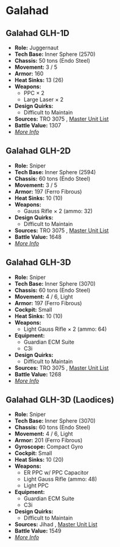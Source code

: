 # Galahad 

## Galahad GLH-1D 

- **Role:** Juggernaut 
- **Tech Base:** Inner Sphere (2570) 
- **Chassis:** 50 tons (Endo Steel) 
- **Movement:** 3 / 5 
- **Armor:** 160 
- **Heat Sinks:** 13 (26) 
- **Weapons:** 
  - PPC × 2 
  - Large Laser × 2 
- **Design Quirks:** 
  - Difficult to Maintain 
- **Sources:** TRO 3075 , [Master Unit List](http://masterunitlist.info/Unit/Details/1167) 
- **Battle Value:** 1307 
- [*More Info*](galahad/galahad_glh-1d.md) 

## Galahad GLH-2D 

- **Role:** Sniper 
- **Tech Base:** Inner Sphere (2594) 
- **Chassis:** 60 tons (Endo Steel) 
- **Movement:** 3 / 5 
- **Armor:** 197 (Ferro Fibrous) 
- **Heat Sinks:** 10 (10) 
- **Weapons:** 
  - Gauss Rifle × 2 (ammo: 32) 
- **Design Quirks:** 
  - Difficult to Maintain 
- **Sources:** TRO 3075 , [Master Unit List](http://masterunitlist.info/Unit/Details/1168) 
- **Battle Value:** 1648 
- [*More Info*](galahad/galahad_glh-2d.md) 

## Galahad GLH-3D 

- **Role:** Sniper 
- **Tech Base:** Inner Sphere (3070) 
- **Chassis:** 60 tons (Endo Steel) 
- **Movement:** 4 / 6, Light 
- **Armor:** 197 (Ferro Fibrous) 
- **Cockpit:** Small 
- **Heat Sinks:** 10 (10) 
- **Weapons:** 
  - Light Gauss Rifle × 2 (ammo: 64) 
- **Equipment:** 
  - Guardian ECM Suite 
  - C3i 
- **Design Quirks:** 
  - Difficult to Maintain 
- **Sources:** TRO 3075 , [Master Unit List](http://masterunitlist.info/Unit/Details/1169) 
- **Battle Value:** 1268 
- [*More Info*](galahad/galahad_glh-3d.md) 

## Galahad GLH-3D (Laodices) 

- **Role:** Sniper 
- **Tech Base:** Inner Sphere (3070) 
- **Chassis:** 60 tons (Endo Steel) 
- **Movement:** 4 / 6, Light 
- **Armor:** 201 (Ferro Fibrous) 
- **Gyroscope:** Compact Gyro 
- **Cockpit:** Small 
- **Heat Sinks:** 10 (20) 
- **Weapons:** 
  - ER PPC w/ PPC Capacitor 
  - Light Gauss Rifle (ammo: 48) 
  - Light PPC 
- **Equipment:** 
  - Guardian ECM Suite 
  - C3i 
- **Design Quirks:** 
  - Difficult to Maintain 
- **Sources:** Jihad , [Master Unit List](http://masterunitlist.info/Unit/Details/6978) 
- **Battle Value:** 1549 
- [*More Info*](galahad/galahad_glh-3d_laodices.md) 

